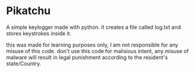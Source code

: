 # Pikatchu
A simple keylogger made with python. 
it creates a file called log.txt and stores keystrokes inside it. 

this was made for learning purposes only, I am not responsible for any misuse of this code. 
don't use this code for malisious intent, any misuse of malware will result in legal punishment according to the resident's state/Country.
